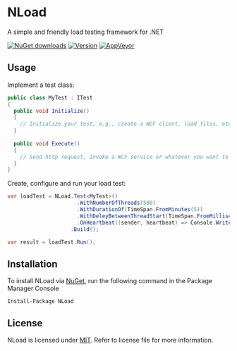 # NLoad
A simple and friendly load testing framework for .NET

[![NuGet downloads](https://img.shields.io/nuget/dt/NLoad.svg)](https://www.nuget.org/packages/NLoad)
[![Version](https://img.shields.io/nuget/v/NLoad.svg)](https://www.nuget.org/packages/NLoad) 
[![AppVeyor](https://img.shields.io/appveyor/ci/AlonAmsalem/nload/master.svg)](https://ci.appveyor.com/project/AlonAmsalem/nload/branch/master)

## Usage

Implement a test class:

```csharp
public class MyTest : ITest
{
  public void Initialize()
  {
    // Initialize your test, e.g., create a WCF client, load files, etc.
  }
  
  public void Execute()
  {
    // Send http request, invoke a WCF service or whatever you want to load test.
  }
}
```
Create, configure and run your load test:
```csharp
var loadTest = NLoad.Test<MyTest>()
                      .WithNumberOfThreads(500)
                      .WithDurationOf(TimeSpan.FromMinutes(5))
                      .WithDeleyBetweenThreadStart(TimeSpan.FromMilliseconds(100))
                      .OnHeartbeat((sender, heartbeat) => Console.WriteLine(heartbeat.Throughput))
                    .Build();

var result = loadTest.Run();
```

## Installation
To install NLoad via [NuGet](http://www.nuget.org/packages/NLoad), run the following command in the Package Manager Console
```
Install-Package NLoad
```

## License
NLoad is licensed under [MIT](http://www.opensource.org/licenses/mit-license.php "Read more about the MIT license form"). Refer to license file for more information.
